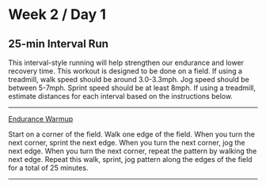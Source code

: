 # Week 2 / Day 1

## 25-min Interval Run
This interval-style running will help strengthen our endurance and lower recovery time. This workout is designed to be done on a field. If using a treadmill, walk speed should be around 3.0-3.3mph. Jog speed should be between 5-7mph. Sprint speed should be at least 8mph. If using a treadmill, estimate distances for each interval based on the instructions below.

---------

[Endurance Warmup](./endurance_warmup.md)

Start on a corner of the field. Walk one edge of the field. When you turn the next corner, sprint the next edge. When you turn the next corner, jog the next edge. When you turn the next corner, repeat the pattern by walking the next edge. Repeat this walk, sprint, jog pattern along the edges of the field for a total of 25 minutes.


---------

